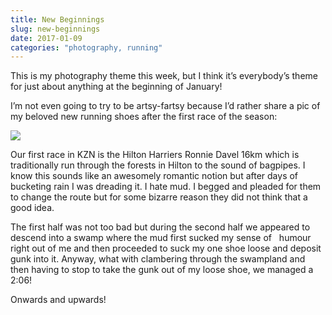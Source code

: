 ```yaml
---
title: New Beginnings
slug: new-beginnings
date: 2017-01-09
categories: "photography, running"
---
```


<p>This is my photography theme this week, but I think it’s everybody’s theme for just about anything at the beginning of January!</p>
<p>I’m not even going to try to be artsy-fartsy because I’d rather share a pic of my beloved new running shoes after the first race of the season:</p>
<p><img src="https://res.cloudinary.com/dy6grlu8z/image/upload/v1558841735/ex5tp9biybcozzeufvk7.jpg"/></p>
<p>Our first race in KZN is the Hilton Harriers Ronnie Davel 16km which is traditionally run through the forests in Hilton to the sound of bagpipes. I know this sounds like an awesomely romantic notion but after days of bucketing rain I was dreading it. I hate mud. I begged and pleaded for them to change the route but for some bizarre reason they did not think that a good idea.</p>
<p>The first half was not too bad but during the second half we appeared to descend into a swamp where the mud first sucked my sense of   humour right out of me and then proceeded to suck my one shoe loose and deposit gunk into it. Anyway, what with clambering through the swampland and then having to stop to take the gunk out of my loose shoe, we managed a 2:06!</p>
<p>Onwards and upwards!</p>







